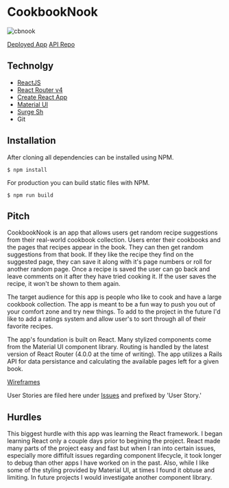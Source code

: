 # CookbookNook

![cbnook](https://github.com/ddobson/cookbook-nook/blob/master/cbnook.png)

[Deployed App](http://cookbook-nook.surge.sh/)
[API Repo](https://github.com/ddobson/cookbook-nook-api)

## Technolgy
- [ReactJS](https://github.com/facebook/react)
- [React Router v4](https://reacttraining.com/react-router/web/guides/quick-start)
- [Create React App](https://github.com/facebookincubator/create-react-app)
- [Material UI](http://www.material-ui.com/#/)
- [Surge Sh](http://surge.sh/)
- Git

## Installation
After cloning all dependencies can be installed using NPM.

```
$ npm install
```

For production you can build static files with NPM.

```
$ npm run build
```

## Pitch

CookbookNook is an app that allows users get random recipe suggestions from their real-world cookbook collection. Users enter their cookbooks and the pages that recipes appear in the book. They can then get random suggestions from that book. If they like the recipe they find on the suggested page, they can save it along with it's page numbers or roll for another random page. Once a recipe is saved the user can go back and leave comments on it after they have tried cooking it. If the user saves the recipe, it won't be shown to them again.

The target audience for this app is people who like to cook and have a large cookbook collection. The app is meant to be a fun way to push you out of your comfort zone and try new things. To add to the project in the future I'd like to add a ratings system and allow user's to sort through all of their favorite recipes.

The app's foundation is built on React. Many stylized components come from the Material UI component library. Routing is handled by the latest version of React Router (4.0.0 at the time of writing). The app utilizes a Rails API for data persistance and calculating the available pages left for a given book.

[Wireframes](https://github.com/ddobson/cookbook-nook/blob/master/cookbook_nook.pdf)

User Stories are filed here under [Issues](https://github.com/ddobson/cookbook-nook/issues?utf8=%E2%9C%93&q=is%3Aissue%20is%3Aclosed%20) and prefixed by 'User Story.'

## Hurdles

This biggest hurdle with this app was learning the React framework. I began learning React only a couple days prior to begining the project. React made many parts of the project easy and fast but when I ran into certain issues, especially more diffifult issues regarding component lifecycle, it took longer to debug than other apps I have worked on in the past. Also, while I like some of the styling provided by Material UI, at times I found it obtuse and limiting. In future projects I would investigate another component library.
